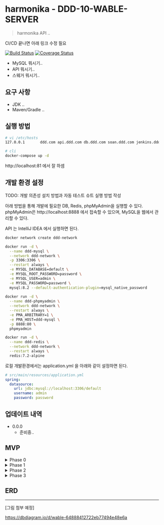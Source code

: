 # harmonika - DDD-10-WABLE-SERVER 
> harmonika API ..

CI/CD 끝나면 아래 링크 수정 필요

[![Build Status](https://harmonika/DDD-Community/DDD-10-WABLE-SERVER.svg?branch=main)](https://harmonika/DDD-Community/DDD-10-WABLE-SERVER)
[![Coverage Status](https://harmonika/DDD-Community/DDD-10-WABLE-SERVER.svg?branch=main)](https://harmonika/DDD-Community/DDD-10-WABLE-SERVER?branch=main)


* MySQL 뭐시기..
* API 뭐시기..
* 스웨거 뭐시기..


## 요구 사항
* JDK ..
* Maven/Gradle ..

## 실행 방법


```sh
# vi /etc/hosts
127.0.0.1       ddd.com api.ddd.com db.ddd.com soan.ddd.com jenkins.ddd.com

# cli
docker-compose up -d
```
http://localhost:81 에서 잘 하셈

## 개발 환경 설정

TODO: 개발 의존성 설치 방법과 자동 테스트 슈트 실행 방법 작성

아래 방법을 통해 개발에 필요한 DB, Redis, phpMyAdmin을 실행할 수 있다.
phpMyAdmin은 http://localhost:8888 에서 접속할 수 있으며, MySQL을 웹에서 관리할 수 있다.

API 는 IntelliJ IDEA 에서 실행하면 된다.
```sh
docker network create ddd-network

docker run -d \
  --name ddd-mysql \
  --network ddd-network \
  -p 3306:3306 \
  --restart always \
  -e MYSQL_DATABASE=default \
  -e MYSQL_ROOT_PASSWORD=password \
  -e MYSQL_USER=admin \
  -e MYSQL_PASSWORD=password \
  mysql:8.2 --default-authentication-plugin=mysql_native_password
  
docker run -d \
  --name ddd-phpmyadmin \
  --network ddd-network \
  --restart always \
  -e PMA_ARBITRARY=1 \
  -e PMA_HOST=ddd-mysql \
  -p 8888:80 \
  phpmyadmin

docker run -d \
  --name ddd-redis \
  --network ddd-network \
  --restart always \
  redis:7.2-alpine
```

로컬 개발환경에서는 application.yml 을 아래와 같이 설정하면 된다.
```yml
# src/main/resources/application.yml
spring:
  datasource:
    url: jdbc:mysql://localhost:3306/default
    username: admin
    password: password
```

## 업데이트 내역

* 0.0.0
    * 준비중..

## MVP

<details><summary>Phase 0</summary><pre markdown="1">
- 타켓(동아리/동호회)
- 기능
    - 기본 제공 카드를 주거나, 받을 수 있음
    - 기본 자기소개를 완성할 수 있음
    - 카드에 메시지를 추가할 수 있음
    - 초대 링크로 팀원을 초대할 수 있음
</pre></details>

<details><summary>Phase 1</summary><pre markdown="1">
- 타켓(동아리/동호회)
- 기능
    - 소셜 로그인
    - 조직별 자기소개 템플릿 설정
    - 카드 비공개, 공개 모드를 설정할 수 있음
    - 사용자는 카드를 롤링페이퍼 형식으로 볼 수있음 
    - 이메일로 팀원을 초대할 수 있음
</pre></details>

<details><summary>Phase 2</summary><pre markdown="1">
- 타켓(동아리/동호회, 스타트업)
- 기능
    - 기본 제공 카드, 조직 커스텀 카드를 주거나, 받을 수 있음
    - 관리자는 조직의 커스텀 카드를 생성할 수 있음
    - 조직별 분석 제공 (가장 많은 카드를 보낸 사람, 가장 많은 칭찬 카드를 받은 사람 ..)
    - 관리자는 미션을 만들 수 있음 (0일 뒤 00의 생일이에요! 생일 축하 카드를 보내보아요! 등)
</pre></details>

<details><summary>Phase 3</summary><pre markdown="1">
- 타켓(동아리/동호회, 스타트업, 학교, 커뮤니티)
- 기능
    - 기본 제공 카드, 조직 커스텀 카드, 사용자 커스텀 카드를 주거나, 받을 수 있음
    - 관리자는 조직의 커스텀 카드를 생성할 수 있음
    - 사용자는 조직의 커스텀 카드를 생성할 수 있음
    - 사용자별 인공지능 요약 제공 (사람들이 말한 바에 따르면, 당신은 00한 사람이군요!)
</pre></details>

## ERD
---
[그림 첨부 예정]

https://dbdiagram.io/d/wable-64888412722eb77494e48e6a